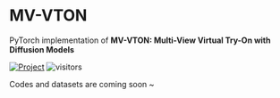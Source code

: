 # MV-VTON
PyTorch implementation of **MV-VTON: Multi-View Virtual Try-On with Diffusion Models**


[![Project](https://img.shields.io/badge/Project-Website-orange)](https://hywang2002.github.io/MV-VTON/)
![visitors](https://visitor-badge.laobi.icu/badge?page_id=hywang2002.MV-VTON)

Codes and datasets are coming soon ~